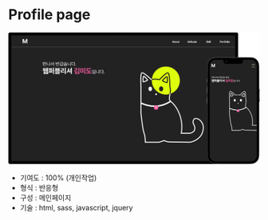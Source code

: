 # Profile page

![기기목업](./design-guide/images/profile_mockup_pc+mobile.png)

- 기여도 : 100% (개인작업)
- 형식 : 반응형
- 구성 : 메인페이지
- 기술 : html, sass, javascript, jquery
